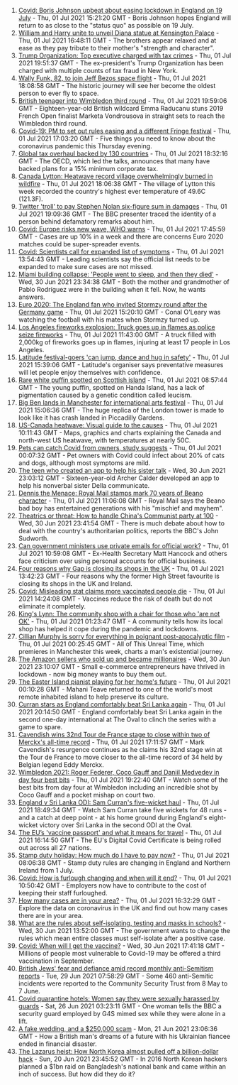1. [Covid: Boris Johnson upbeat about easing lockdown in England on 19 July](https://www.bbc.co.uk/news/uk-57681216) - Thu, 01 Jul 2021 15:21:20 GMT - Boris Johnson hopes England will return to as close to the "status quo" as possible on 19 July.
2. [William and Harry unite to unveil Diana statue at Kensington Palace](https://www.bbc.co.uk/news/uk-57684597) - Thu, 01 Jul 2021 16:48:11 GMT - The brothers appear relaxed and at ease as they pay tribute to their mother's "strength and character".
3. [Trump Organization: Top executive charged with tax crimes](https://www.bbc.co.uk/news/business-57669976) - Thu, 01 Jul 2021 19:51:37 GMT - The ex-president's Trump Organization has been charged with multiple counts of tax fraud in New York.
4. [Wally Funk, 82, to join Jeff Bezos space flight](https://www.bbc.co.uk/news/world-us-canada-57686654) - Thu, 01 Jul 2021 18:08:58 GMT - The historic journey will see her become the oldest person to ever fly to space.
5. [British teenager into Wimbledon third round](https://www.bbc.co.uk/sport/tennis/57689514) - Thu, 01 Jul 2021 19:59:06 GMT - Eighteen-year-old British wildcard Emma Raducanu stuns 2019 French Open finalist Marketa Vondrousova in straight sets to reach the Wimbledon third round.
6. [Covid-19: PM to set out rules easing and a different Fringe festival](https://www.bbc.co.uk/news/uk-57686175) - Thu, 01 Jul 2021 17:03:20 GMT - Five things you need to know about the coronavirus pandemic this Thursday evening.
7. [Global tax overhaul backed by 130 countries](https://www.bbc.co.uk/news/business-57573380) - Thu, 01 Jul 2021 18:32:16 GMT - The OECD, which led the talks, announces that many have backed plans for a 15% minimum corporate tax.
8. [Canada Lytton: Heatwave record village overwhelmingly burned in wildfire](https://www.bbc.co.uk/news/world-us-canada-57678054) - Thu, 01 Jul 2021 18:06:38 GMT - The village of Lytton this week recorded the country's highest ever temperature of 49.6C (121.3F).
9. [Twitter 'troll' to pay Stephen Nolan six-figure sum in damages](https://www.bbc.co.uk/news/uk-northern-ireland-57684497) - Thu, 01 Jul 2021 19:09:36 GMT - The BBC presenter traced the identity of a person behind defamatory remarks about him.
10. [Covid: Europe risks new wave, WHO warns](https://www.bbc.co.uk/news/world-europe-57677178) - Thu, 01 Jul 2021 17:45:59 GMT - Cases are up 10% in a week and there are concerns Euro 2020 matches could be super-spreader events.
11. [Covid: Scientists call for expanded list of symptoms](https://www.bbc.co.uk/news/health-57681869) - Thu, 01 Jul 2021 13:54:43 GMT - Leading scientists say the official list needs to be expanded to make sure cases are not missed.
12. [Miami building collapse: 'People went to sleep, and then they died'](https://www.bbc.co.uk/news/world-us-canada-57674422) - Wed, 30 Jun 2021 23:34:38 GMT - Both the mother and grandmother of Pablo Rodríguez were in the building when it fell. Now, he wants answers.
13. [Euro 2020: The England fan who invited Stormzy round after the Germany game](https://www.bbc.co.uk/news/newsbeat-57684981) - Thu, 01 Jul 2021 15:20:10 GMT - Conal O'Leary was watching the football with his mates when Stormzy turned up.
14. [Los Angeles fireworks explosion: Truck goes up in flames as police seize fireworks](https://www.bbc.co.uk/news/world-us-canada-57682375) - Thu, 01 Jul 2021 11:43:00 GMT - A truck filled with 2,000kg of fireworks goes up in flames, injuring at least 17 people in Los Angeles.
15. [Latitude festival-goers 'can jump, dance and hug in safety'](https://www.bbc.co.uk/news/uk-england-suffolk-57678190) - Thu, 01 Jul 2021 15:39:06 GMT - Latitude's organiser says preventative measures will let people enjoy themselves with confidence.
16. [Rare white puffin spotted on Scottish island](https://www.bbc.co.uk/news/uk-scotland-highlands-islands-57678621) - Thu, 01 Jul 2021 08:57:44 GMT - The young puffin, spotted on Handa Island, has a lack of pigmentation caused by a genetic condition called leucism.
17. [Big Ben lands in Manchester for international arts festival](https://www.bbc.co.uk/news/uk-england-manchester-57683476) - Thu, 01 Jul 2021 15:06:36 GMT - The huge replica of the London tower is made to look like it has crash landed in Piccadilly Gardens.
18. [US-Canada heatwave: Visual guide to the causes](https://www.bbc.co.uk/news/world-us-canada-57665715) - Thu, 01 Jul 2021 10:11:43 GMT - Maps, graphics and charts explaining the Canada and north-west US heatwave, with temperatures at nearly 50C.
19. [Pets can catch Covid from owners, study suggests](https://www.bbc.co.uk/news/health-57666245) - Thu, 01 Jul 2021 00:07:32 GMT - Pet owners with Covid could infect about 20% of cats and dogs, although most symptoms are mild.
20. [The teen who created an app to help his sister talk](https://www.bbc.co.uk/news/disability-57515272) - Wed, 30 Jun 2021 23:03:12 GMT - Sixteen-year-old Archer Calder developed an app to help his nonverbal sister Della communicate.
21. [Dennis the Menace: Royal Mail stamps mark 70 years of Beano character](https://www.bbc.co.uk/news/uk-england-merseyside-57671019) - Thu, 01 Jul 2021 11:06:08 GMT - Royal Mail says the Beano bad boy has entertained generations with his "mischief and mayhem".
22. [Theatrics or threat: How to handle China's Communist party at 100](https://www.bbc.co.uk/news/world-asia-china-57666650) - Wed, 30 Jun 2021 23:41:54 GMT - There is much debate about how to deal with the country's authoritarian politics, reports the BBC's John Sudworth.
23. [Can government ministers use private emails for official work?](https://www.bbc.co.uk/news/uk-politics-57642791) - Thu, 01 Jul 2021 10:59:08 GMT - Ex-Health Secretary Matt Hancock and others face criticism over using personal accounts for official business.
24. [Four reasons why Gap is closing its shops in the UK](https://www.bbc.co.uk/news/business-57677156) - Thu, 01 Jul 2021 13:42:23 GMT - Four reasons why the former High Street favourite is closing its shops in the UK and Ireland.
25. [Covid: Misleading stat claims more vaccinated people die](https://www.bbc.co.uk/news/health-57610998) - Thu, 01 Jul 2021 14:24:08 GMT - Vaccines reduce the risk of death but do not eliminate it completely.
26. [King's Lynn: The community shop with a chair for those who 'are not OK'](https://www.bbc.co.uk/news/uk-england-norfolk-57496557) - Thu, 01 Jul 2021 01:23:47 GMT - A community tells how its local shop has helped it cope during the pandemic and lockdowns.
27. [Cillian Murphy is sorry for everything in poignant post-apocalyptic film](https://www.bbc.co.uk/news/entertainment-arts-57630571) - Thu, 01 Jul 2021 00:25:45 GMT - All of This Unreal Time, which premieres in Manchester this week, charts a man's existential journey.
28. [The Amazon sellers who sold up and became millionaires](https://www.bbc.co.uk/news/business-57433960) - Wed, 30 Jun 2021 23:10:07 GMT - Small e-commerce entrepreneurs have thrived in lockdown - now big money wants to buy them out.
29. [The Easter Island pianist playing for her home's future](https://www.bbc.co.uk/news/world-latin-america-57472134) - Thu, 01 Jul 2021 00:10:28 GMT - Mahani Teave returned to one of the world's most remote inhabited island to help preserve its culture.
30. [Curran stars as England comfortably beat Sri Lanka again](https://www.bbc.co.uk/sport/cricket/57668359) - Thu, 01 Jul 2021 20:14:50 GMT - England comfortably beat Sri Lanka again in the second one-day international at The Oval to clinch the series with a game to spare.
31. [Cavendish wins 32nd Tour de France stage to close within two of Merckx's all-time record](https://www.bbc.co.uk/sport/cycling/57686066) - Thu, 01 Jul 2021 17:11:57 GMT - Mark Cavendish's resurgence continues as he claims his 32nd stage win at the Tour de France to move closer to the all-time record of 34 held by Belgian legend Eddy Merckx.
32. [Wimbledon 2021: Roger Federer, Coco Gauff and Daniil Medvedev in day four best bits](https://www.bbc.co.uk/sport/av/tennis/57686362) - Thu, 01 Jul 2021 19:22:40 GMT - Watch some of the best bits from day four at Wimbledon including an incredible shot by Coco Gauff and a pocket mishap on court two.
33. [England v Sri Lanka ODI: Sam Curran's five-wicket haul](https://www.bbc.co.uk/sport/av/cricket/57688302) - Thu, 01 Jul 2021 18:49:34 GMT - Watch Sam Curran take five wickets for 48 runs - and a catch at deep point - at his home ground during England's eight-wicket victory over Sri Lanka in the second ODI at the Oval.
34. [The EU’s 'vaccine passport' and what it means for travel](https://www.bbc.co.uk/news/explainers-57665765) - Thu, 01 Jul 2021 16:14:50 GMT - The EU's Digital Covid Certificate is being rolled out across all 27 nations.
35. [Stamp duty holiday: How much do I have to pay now?](https://www.bbc.co.uk/news/business-53319433) - Thu, 01 Jul 2021 08:06:38 GMT - Stamp duty rules are changing in England and Northern Ireland from 1 July.
36. [Covid: How is furlough changing and when will it end?](https://www.bbc.co.uk/news/explainers-52135342) - Thu, 01 Jul 2021 10:50:42 GMT - Employers now have to contribute to the cost of keeping their staff furloughed.
37. [How many cases are in your area?](https://www.bbc.co.uk/news/uk-51768274) - Thu, 01 Jul 2021 16:32:29 GMT - Explore the data on coronavirus in the UK and find out how many cases there are in your area.
38. [What are the rules about self-isolating, testing and masks in schools?](https://www.bbc.co.uk/news/education-51643556) - Wed, 30 Jun 2021 13:52:00 GMT - The government wants to change the rules which mean entire classes must self-isolate after a positive case.
39. [Covid: When will I get the vaccine?](https://www.bbc.co.uk/news/health-55045639) - Wed, 30 Jun 2021 17:41:18 GMT - Millions of people most vulnerable to Covid-19 may be offered a third vaccination in September.
40. [British Jews' fear and defiance amid record monthly anti-Semitism reports](https://www.bbc.co.uk/news/uk-57339266) - Tue, 29 Jun 2021 07:58:29 GMT - Some 460 anti-Semitic incidents were reported to the Community Security Trust from 8 May to 7 June.
41. [Covid quarantine hotels: Women say they were sexually harassed by guards](https://www.bbc.co.uk/news/stories-57609164) - Sat, 26 Jun 2021 03:23:11 GMT - One woman tells the BBC a security guard employed by G4S mimed sex while they were alone in a lift.
42. [A fake wedding, and a $250,000 scam](https://www.bbc.co.uk/news/world-europe-57358241) - Mon, 21 Jun 2021 23:06:36 GMT - How a British man's dreams of a future with his Ukrainian fiancee ended in financial disaster.
43. [The Lazarus heist: How North Korea almost pulled off a billion-dollar hack](https://www.bbc.co.uk/news/stories-57520169) - Sun, 20 Jun 2021 23:45:52 GMT - In 2016 North Korean hackers planned a $1bn raid on Bangladesh's national bank and came within an inch of success. But how did they do it?
